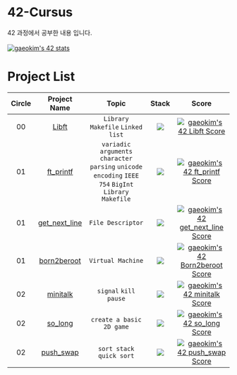 # 42-Cursus
42 과정에서 공부한 내용 입니다.
<br>
<br>
[![gaeokim's 42 stats](https://badge42.vercel.app/api/v2/claw7x2qs00210fjx6hhb6y3x/stats?cursusId=21&coalitionId=86)](https://github.com/JaeSeoKim/badge42)

# Project List
| Circle | Project Name |   Topic   | Stack | Score |
| :----: | :----------: | :-------: | :---: | :---: |
| 00     | [Libft](https://github.com/Gaeon/Born2Code/tree/master/Libft) | `Library` `Makefile` `Linked` `list` | <img src="https://img.shields.io/badge/c-A8B9CC?style=for-the-badge&logo=c&logoColor=white"> | [![gaeokim's 42 Libft Score](https://badge42.vercel.app/api/v2/claw7x2qs00210fjx6hhb6y3x/project/2645892)](https://github.com/JaeSeoKim/badge42) |
| 01     | [ft_printf](https://github.com/Gaeon/Born2Code/tree/master/ft_printf) | `variadic arguments` `character parsing` `unicode encoding` `IEEE 754` `BigInt` `Library` `Makefile` | <img src="https://img.shields.io/badge/c-A8B9CC?style=for-the-badge&logo=c&logoColor=white"> | [![gaeokim's 42 ft_printf Score](https://badge42.vercel.app/api/v2/claw7x2qs00210fjx6hhb6y3x/project/2687379)](https://github.com/JaeSeoKim/badge42) |
| 01     | [get_next_line](https://github.com/Gaeon/Born2Code/tree/master/get_next_line) | `File Descriptor` | <img src="https://img.shields.io/badge/c-A8B9CC?style=for-the-badge&logo=c&logoColor=white"> | [![gaeokim's 42 get_next_line Score](https://badge42.vercel.app/api/v2/claw7x2qs00210fjx6hhb6y3x/project/2687438)](https://github.com/JaeSeoKim/badge42) |
| 01     | [born2beroot]() | `Virtual Machine` | <img src="https://img.shields.io/badge/c-A8B9CC?style=for-the-badge&logo=c&logoColor=white"> | [![gaeokim's 42 Born2beroot Score](https://badge42.vercel.app/api/v2/claw7x2qs00210fjx6hhb6y3x/project/2701382)](https://github.com/JaeSeoKim/badge42) |
| 02     | [minitalk](https://github.com/Gaeon/Born2Code/tree/master/minitalk) | `signal` `kill` `pause` | <img src="https://img.shields.io/badge/c-A8B9CC?style=for-the-badge&logo=c&logoColor=white"> | [![gaeokim's 42 minitalk Score](https://badge42.vercel.app/api/v2/claw7x2qs00210fjx6hhb6y3x/project/2819059)](https://github.com/JaeSeoKim/badge42) |
| 02     | [so_long](https://github.com/Gaeon/Born2Code/tree/master/so_long) | `create a basic 2D game` | <img src="https://img.shields.io/badge/c-A8B9CC?style=for-the-badge&logo=c&logoColor=white"> | [![gaeokim's 42 so_long Score](https://badge42.vercel.app/api/v2/claw7x2qs00210fjx6hhb6y3x/project/2885111)](https://github.com/JaeSeoKim/badge42) |
| 02     | [push_swap](https://github.com/Gaeon/Born2Code/tree/master/push_swap) | `sort stack` `quick sort` | <img src="https://img.shields.io/badge/c-A8B9CC?style=for-the-badge&logo=c&logoColor=white"> | [![gaeokim's 42 push_swap Score](https://badge42.vercel.app/api/v2/claw7x2qs00210fjx6hhb6y3x/project/2888898)](https://github.com/JaeSeoKim/badge42) |
